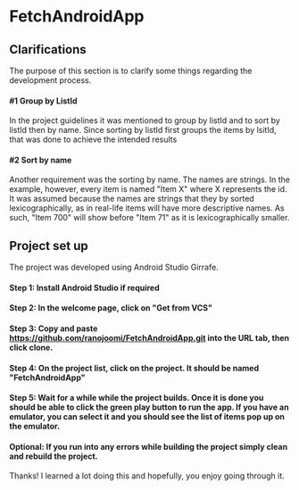 # FetchAndroidApp

## Clarifications

The purpose of this section is to clarify some things regarding the development process.

#### #1 Group by ListId

In the project guidelines it was mentioned to group by listId and to sort by listId then by name. Since sorting by listId first groups the items by lsitId, that was done to achieve the intended results

#### #2 Sort by name

Another requirement was the sorting by name. The names are strings. In the example, however, every item is named "Item X" where X represents the id. It was assumed because the names are strings that they by sorted lexicographically, as in real-life items will have more descriptive names. As such, "Item 700" will show before "Item 71" as it is lexicographically smaller.

## Project set up

The project was developed using Android Studio Girrafe.

#### Step 1: Install Android Studio if required

#### Step 2: In the welcome page, click on "Get from VCS"

#### Step 3: Copy and paste https://github.com/ranojoomi/FetchAndroidApp.git into the URL tab, then click clone.

#### Step 4: On the project list, click on the project. It should be named "FetchAndroidApp"

#### Step 5: Wait for a while while the project builds. Once it is done you should be able to click the green play button to run the app. If you have an emulator, you can select it and you should see the list of items pop up on the emulator.

#### Optional: If you run into any errors while building the project simply clean and rebuild the project.

Thanks! I learned a lot doing this and hopefully, you enjoy going through it.
